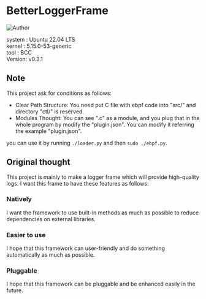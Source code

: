 # BetterLoggerFrame
<img src="https://img.shields.io/badge/Author-Xu.Cao-lightgreen" alt="Author" />
  
system : Ubuntu 22.04 LTS  
kernel : 5.15.0-53-generic  
tool : BCC  
Version: v0.3.1  
  
## Note
This project ask for conditions as follows:  
- Clear Path Structure: You need put C file with ebpf code into "src/" and directory "ctl/" is reserved.  
- Modules Thought: You can see ".c" as a module, and you plug that in the whole program by modify the "plugin.json". 
You can modify it referring the example "plugin.json".  
  
you can use it by running `./loader.py` and then `sudo ./ebpf.py`.
  
## Original thought
This project is mainly to make a logger frame which will provide high-quality logs. I want this frame to have these
 features as follows:  
  
### Natively
I want the framework to use built-in methods as much as possible to reduce dependencies on external libraries.
### Easier to use
I hope that this framework can user-friendly and do something automatically as much as possible.
### Pluggable
I hope that this framework can be pluggable and be enhanced easily in the future.
